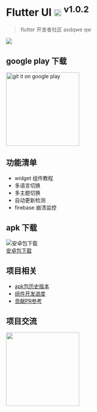 #  Flutter UI <img src="android/app/src/main/res/mipmap-ldpi/ic_launcher.png" height="20"> <sup>v1.0.2</sup>
> flutter 开发者社区    asdqwe
qw
<img src="readme/1.0.2.png" />

## google play 下载

<a href="https://play.google.com/store/apps/details?id=com.flutter.beer" target="_blank">
    <img alt="git it on google play" src="readme/google_play.png" width="200" />
</a>

## 功能清单  
+ widget 组件教程
+ 多语言切换
+ 多主题切换
+ 自动更新检测  
+ firebase 崩溃监控
  
## apk 下载
![安卓包下载](readme/apk.png)   
[安卓包下载](https://github.com/efoxTeam/flutter-ui/releases/download/v1.0.2/app-release.apk)


## 项目相关
+ [apk包历史版本](https://github.com/efoxTeam/flutter-ui/releases)
+ [组件开发进度](readme/widget_progress.md)
+ [贡献PR参考](readme/pr.md)


## 项目交流   
<img src="readme/qq-qrcode.png" width="200" />






